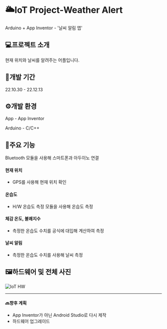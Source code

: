 # 🌥️IoT Project-Weather Alert
Arduino + App Inventor - '날씨 알림 앱'     

## 💻프로젝트 소개
현재 위치와 날씨를 알려주는 어플입니다.

## 📆개발 기간
22.10.30 - 22.12.13

## ⚙️개발 환경
App - App Inventor

Arduino - C/C++

## 📌주요 기능
Bluetooth 모듈을 사용해 스마트폰과 아두이노 연결
#### 현재 위치
- GPS를 사용해 현재 위치 확인
#### 온습도
- H/W 온습도 측정 모듈을 사용해 온습도 측정
#### 체감 온도, 불쾌지수
- 측정한 온습도 수치를 공식에 대입해 계산하여 측정
#### 날씨 알림
- 측정한 온습도 수치를 사용해 날씨 측정

## 🖼️하드웨어 및 전체 사진
![IoT HW](https://github.com/ParkSeonBin/23.IoT-WeatherAlert/assets/95379549/409be299-89bc-4e2d-ae79-18064874a2b9)

--- 
#### 🔜향후 계획
- App Inventor가 아닌 Android Studio로 다시 제작
- 하드웨어 업그레이드
